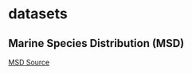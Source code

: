 # datasets

## Marine Species Distribution (MSD)

[MSD Source](https://www.epa.gov/climate-indicators/climate-change-indicators-marine-species-distribution)
